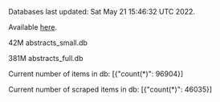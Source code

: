 Databases last updated: Sat May 21 15:46:32 UTC 2022. 

Available [here](https://github.com/cbeauhilton/ash-db/releases).


42M	abstracts_small.db

381M	abstracts_full.db

Current number of items in db:
[{"count(*)": 96904}]

Current number of scraped items in db:
[{"count(*)": 46035}]
